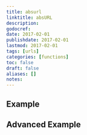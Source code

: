 ```yaml
---
title: absurl
linktitle: absURL
description:
godocref:
date: 2017-02-01
publishdate: 2017-02-01
lastmod: 2017-02-01
tags: [urls]
categories: [functions]
toc: false
draft: false
aliases: []
notes:
---
```


## Example

## Advanced Example


